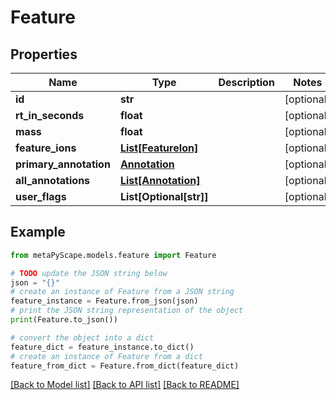 # Feature


## Properties

Name | Type | Description | Notes
------------ | ------------- | ------------- | -------------
**id** | **str** |  | [optional] 
**rt_in_seconds** | **float** |  | [optional] 
**mass** | **float** |  | [optional] 
**feature_ions** | [**List[FeatureIon]**](FeatureIon.md) |  | [optional] 
**primary_annotation** | [**Annotation**](Annotation.md) |  | [optional] 
**all_annotations** | [**List[Annotation]**](Annotation.md) |  | [optional] 
**user_flags** | **List[Optional[str]]** |  | [optional] 

## Example

```python
from metaPyScape.models.feature import Feature

# TODO update the JSON string below
json = "{}"
# create an instance of Feature from a JSON string
feature_instance = Feature.from_json(json)
# print the JSON string representation of the object
print(Feature.to_json())

# convert the object into a dict
feature_dict = feature_instance.to_dict()
# create an instance of Feature from a dict
feature_from_dict = Feature.from_dict(feature_dict)
```
[[Back to Model list]](../README.md#documentation-for-models) [[Back to API list]](../README.md#documentation-for-api-endpoints) [[Back to README]](../README.md)


